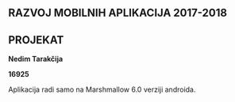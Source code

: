 ## RAZVOJ MOBILNIH APLIKACIJA 2017-2018
## PROJEKAT

**Nedim Tarakčija**

**16925**

Aplikacija radi samo na Marshmallow 6.0 verziji androida.
